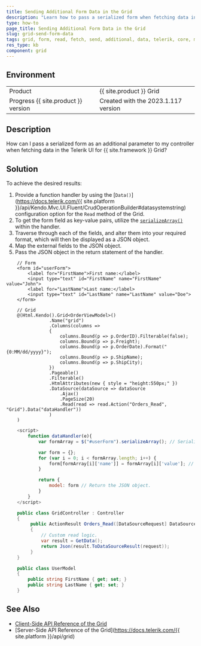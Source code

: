 ```yaml
---
title: Sending Additional Form Data in the Grid
description: "Learn how to pass a serialized form when fetching data in the Telerik UI for {{ site.framework }} Grid."
type: how-to
page_title: Sending Additional Form Data in the Grid
slug: grid-send-form-data
tags: grid, form, read, fetch, send, additional, data, telerik, core, mvc
res_type: kb
component: grid
---
```


## Environment

<table>
 <tr>
  <td>Product</td>
  <td>{{ site.product }} Grid</td>
 </tr>
 <tr>
  <td>Progress {{ site.product }} version</td>
  <td>Created with the 2023.1.117 version</td>
 </tr>
</table>


## Description

How can I pass a serialized form as an additional parameter to my controller when fetching data in the Telerik UI for {{ site.framework }} Grid?

## Solution

To achieve the desired results:

1. Provide a function handler by using the [`Data()`](https://docs.telerik.com/{{ site.platform }}/api/Kendo.Mvc.UI.Fluent/CrudOperationBuilder#datasystemstring) configuration option for the `Read` method of the Grid.
1. To get the form field as key-value pairs, utilize the [`serializeArray()`](http://api.jquery.com/serializeArray/) within the handler.
1. Traverse through each of the fields, and alter them into your required format, which will then be displayed as a JSON object.
1. Map the external fields to the JSON object.
1. Pass the JSON object in the return statement of the handler.

```Index.cshtml
    // Form
    <form id="userForm">
        <label for="FirstName">First name:</label>
        <input type="text" id="FirstName" name="FirstName" value="John">
        <label for="LastName">Last name:</label>
        <input type="text" id="LastName" name="LastName" value="Doe">
    </form>

    // Grid
    @(Html.Kendo().Grid<OrderViewModel>()
                .Name("grid")
                .Columns(columns =>
                {
                    columns.Bound(p => p.OrderID).Filterable(false);
                    columns.Bound(p => p.Freight);
                    columns.Bound(p => p.OrderDate).Format("{0:MM/dd/yyyy}");
                    columns.Bound(p => p.ShipName);
                    columns.Bound(p => p.ShipCity);
                })
                .Pageable()
                .Filterable()
                .HtmlAttributes(new { style = "height:550px;" })
                .DataSource(dataSource => dataSource
                    .Ajax()
                    .PageSize(20)
                    .Read(read => read.Action("Orders_Read", "Grid").Data("dataHandler"))
                )
    )
```
```Script.js
    <script>
        function dataHandler(e){
            var formArray = $("#userForm").serializeArray(); // Serialize the form data as an array.

            var form = {};
            for (var i = 0; i < formArray.length; i++) {
                form[formArray[i]['name']] = formArray[i]['value']; // Map the current key-value pairs into the form variable   object.
            }

            return {
                model: form // Return the JSON object.
            }
        }
    </script>
```
```Controller.cs
    public class GridController : Controller
    {
         public ActionResult Orders_Read([DataSourceRequest] DataSourceRequest request, UserModel model)
         {
             // Custom read logic.
             var result = GetData();
             return Json(result.ToDataSourceResult(request));
         }
    }
```
```Model.cs
    public class UserModel
    {
        public string FirstName { get; set; }
        public string LastName { get; set; }
    }
```

## See Also

* [Client-Side API Reference of the Grid](https://docs.telerik.com/kendo-ui/api/javascript/ui/grid)
* [Server-Side API Reference of the Grid](https://docs.telerik.com/{{ site.platform }}/api/grid)